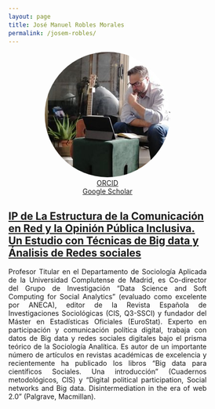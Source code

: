 ```yaml
---
layout: page
title: José Manuel Robles Morales
permalink: /josem-robles/
---
```


<html>
<head>
<style>
* {
  box-sizing: border-box;
}

.column {
  float: left;
  width: 50%;
  padding: 70px;
}

/* Clearfix (clear floats) */
.row::after {
  content: "";
  clear: both;
  display: table;
}
</style>
</head>
<body>


<div style="text-align: center">
<img src="images/jmrobles.jpeg" height="auto" width="auto" style="border-radius:50%">
<br>
<a href="https://orcid.org/0000-0003-1092-3864" target="_blank" rel="noopener noreferrer" >ORCID</a><br>
<a href="https://scholar.google.es/citations?user=l6IMGLAAAAAJ&hl=es" target="_blank" rel="noopener noreferrer" >Google Scholar</a><br>
</div>
<h2><a href="/discusgroup/proyecto_comunicacion/" >IP de La Estructura de la Comunicación en Red y la Opinión Pública Inclusiva. Un Estudio con Técnicas de Big data y Ánalisis de Redes sociales</a></h2>
<p align="justify">
Profesor Titular en el Departamento de Sociología Aplicada de la Universidad Complutense de Madrid, es Co-director del Grupo de Investigación “Data Science and Soft Computing for Social Analytics” (evaluado como excelente por ANECA), editor de la Revista Española de Investigaciones Sociológicas (CIS, Q3-SSCI) y fundador del Máster en Estadísticas Oficiales (EuroStat).
Experto en participación y comunicación política digital, trabaja con datos de Big data y redes sociales digitales bajo el prisma teórico de la Sociología Analítica. Es autor de un importante número de artículos en revistas académicas de excelencia y recientemente ha publicado los libros “Big data para científicos Sociales. Una introducción” (Cuadernos metodológicos, CIS) y “Digital political participation, Social networks and Big data. Disintermediation in the era of web 2.0” (Palgrave, Macmillan).
</p>
